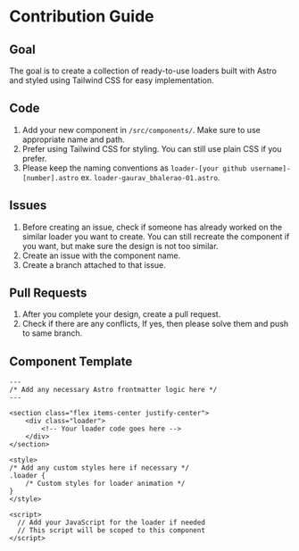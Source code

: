 # Contribution Guide

## Goal
The goal is to create a collection of ready-to-use loaders built with Astro and styled using Tailwind CSS for easy implementation.

## Code

1. Add your new component in `/src/components/`. Make sure to use appropriate name and path.
2. Prefer using Tailwind CSS for styling. You can still use plain CSS if you prefer.
3. Please keep the naming conventions as `loader-[your github username]-[number].astro` ex. `loader-gaurav_bhalerao-01.astro`.

## Issues

1. Before creating an issue, check if someone has already worked on the similar loader you want to create. You can still recreate the component if you want, but make sure the design is not too similar.
2. Create an issue with the component name.
3. Create a branch attached to that issue.

## Pull Requests
1. After you complete your design, create a pull request.
2. Check if there are any conflicts, If yes, then please solve them and push to same branch.

## Component Template
```
---
/* Add any necessary Astro frontmatter logic here */
---

<section class="flex items-center justify-center">
    <div class="loader">
        <!-- Your loader code goes here -->
    </div>
</section>

<style>
/* Add any custom styles here if necessary */
.loader {
    /* Custom styles for loader animation */
}
</style>

<script>
  // Add your JavaScript for the loader if needed
  // This script will be scoped to this component
</script>

```